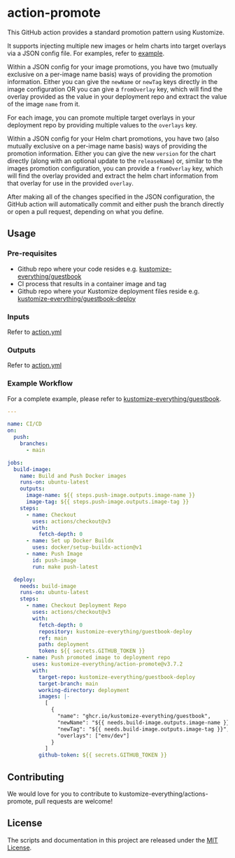 # action-promote

This GitHub action provides a standard promotion pattern using Kustomize.

It supports injecting multiple new images or helm charts into target overlays
via a JSON config file. For examples, refer to [example](./example).

Within a JSON config for your image promotions, you have two (mutually exclusive
on a per-image name basis) ways of providing the promotion information. Either
you can give the `newName` or `newTag` keys directly in the
image configuration OR you can give a `fromOverlay` key, which will find
the overlay provided as the value in your deployment repo and extract the value
of the image `name` from it.

For each image, you can promote multiple target overlays in your deployment
repo by providing multiple values to the `overlays` key.

Within a JSON config for your Helm chart promotions, you have two (also mutually
exclusive on a per-image name basis) ways of providing the promotion
information. Either you can give the new `version` for the chart directly (along
with an optional update to the `releaseName`) or, similar to the images
promotion configuration, you can provide a `fromOverlay` key, which will find
the overlay provided and extract the helm chart information from that overlay
for use in the provided `overlay`.

After making all of the changes specified in the JSON configuration, the GitHub
action will automatically commit and either push the branch directly or open
a pull request, depending on what you define.

## Usage

### Pre-requisites

- Github repo where your code resides e.g. [kustomize-everything/guestbook](https://github.com/kustomize-everything/guestbook)
- CI process that results in a container image and tag
- Github repo where your Kustomize deployment files reside e.g. [kustomize-everything/guestbook-deploy](https://github.com/kustomize-everything/guestbook-deploy)

### Inputs

Refer to [action.yml](./action.yml)

### Outputs

Refer to [action.yml](./action.yml)

### Example Workflow

For a complete example, please refer to [kustomize-everything/guestbook](https://github.com/kustomize-everything/guestbook).

```yaml
---

name: CI/CD
on:
  push:
    branches:
      - main

jobs:
  build-image:
    name: Build and Push Docker images
    runs-on: ubuntu-latest
    outputs:
      image-name: ${{ steps.push-image.outputs.image-name }}
      image-tag: ${{ steps.push-image.outputs.image-tag }}
    steps:
      - name: Checkout
        uses: actions/checkout@v3
        with:
          fetch-depth: 0
      - name: Set up Docker Buildx
        uses: docker/setup-buildx-action@v1
      - name: Push Image
        id: push-image
        run: make push-latest

  deploy:
    needs: build-image
    runs-on: ubuntu-latest
    steps:
      - name: Checkout Deployment Repo
        uses: actions/checkout@v3
        with:
          fetch-depth: 0
          repository: kustomize-everything/guestbook-deploy
          ref: main
          path: deployment
          token: ${{ secrets.GITHUB_TOKEN }}
      - name: Push promoted image to deployment repo
        uses: kustomize-everything/action-promote@v3.7.2
        with:
          target-repo: kustomize-everything/guestbook-deploy
          target-branch: main
          working-directory: deployment
          images: |-
            [
              {
                "name": "ghcr.io/kustomize-everything/guestbook",
                "newName": "${{ needs.build-image.outputs.image-name }}",
                "newTag": "${{ needs.build-image.outputs.image-tag }}",
                "overlays": ["env/dev"]
              }
            ]
          github-token: ${{ secrets.GITHUB_TOKEN }}
```

## Contributing

We would love for you to contribute to kustomize-everything/actions-promote,
pull requests are welcome!

## License

The scripts and documentation in this project are released under the [MIT License](LICENSE).
